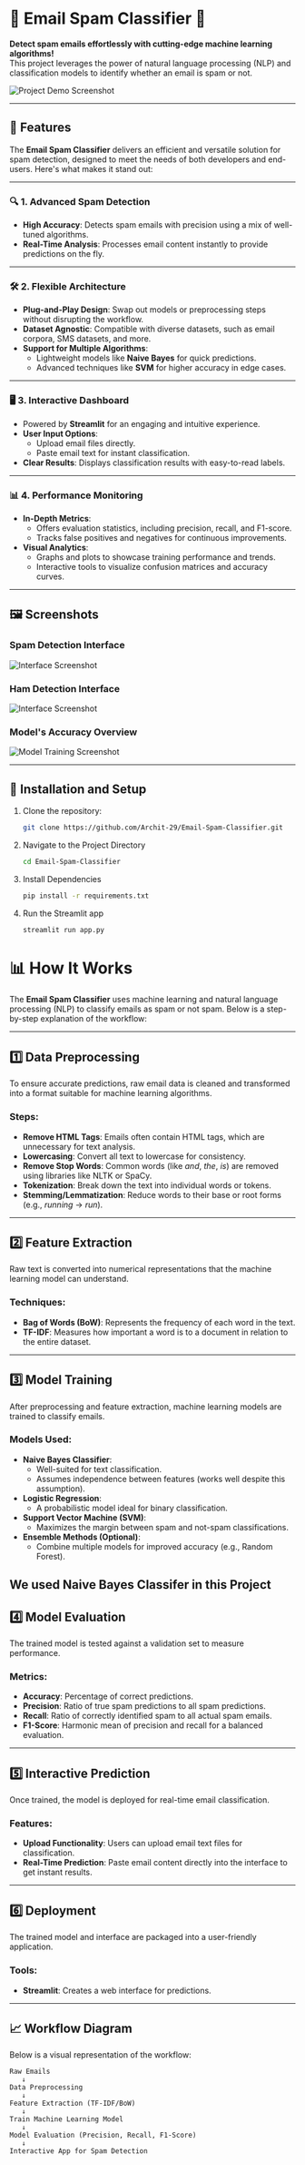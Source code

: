 # 📧 Email Spam Classifier 🚀

**Detect spam emails effortlessly with cutting-edge machine learning algorithms!**  
This project leverages the power of natural language processing (NLP) and classification models to identify whether an email is spam or not.  

![Project Demo Screenshot](photos/layout.png)

---
## 🌟 Features

The **Email Spam Classifier** delivers an efficient and versatile solution for spam detection, designed to meet the needs of both developers and end-users. Here's what makes it stand out:

---

### 🔍 1. Advanced Spam Detection
- **High Accuracy**: Detects spam emails with precision using a mix of well-tuned algorithms.
- **Real-Time Analysis**: Processes email content instantly to provide predictions on the fly.
---

### 🛠️ 2. Flexible Architecture
- **Plug-and-Play Design**: Swap out models or preprocessing steps without disrupting the workflow.
- **Dataset Agnostic**: Compatible with diverse datasets, such as email corpora, SMS datasets, and more.
- **Support for Multiple Algorithms**:
  - Lightweight models like **Naive Bayes** for quick predictions.
  - Advanced techniques like **SVM** for higher accuracy in edge cases.

---

### 🖥️ 3. Interactive Dashboard
- Powered by **Streamlit** for an engaging and intuitive experience.
- **User Input Options**:
  - Upload email files directly.
  - Paste email text for instant classification.
- **Clear Results**: Displays classification results with easy-to-read labels.

---

### 📊 4. Performance Monitoring
- **In-Depth Metrics**:
  - Offers evaluation statistics, including precision, recall, and F1-score.
  - Tracks false positives and negatives for continuous improvements.
- **Visual Analytics**:
  - Graphs and plots to showcase training performance and trends.
  - Interactive tools to visualize confusion matrices and accuracy curves.
---
## 🖼️ Screenshots

### Spam Detection Interface
![Interface Screenshot](photos/spam.png)

### Ham Detection Interface
![Interface Screenshot](photos/not_spam.png)

### Model's Accuracy Overview
![Model Training Screenshot](photos/model_training.png)

---

## 🚀 Installation and Setup

1. Clone the repository:
   ```bash
   git clone https://github.com/Archit-29/Email-Spam-Classifier.git
2. Navigate to the Project Directory
   ```bash
   cd Email-Spam-Classifier
3. Install Dependencies
   ```bash
   pip install -r requirements.txt
4. Run the Streamlit app
   ```bash
   streamlit run app.py

# 📊 How It Works

The **Email Spam Classifier** uses machine learning and natural language processing (NLP) to classify emails as spam or not spam. Below is a step-by-step explanation of the workflow:

---

## 1️⃣ Data Preprocessing
To ensure accurate predictions, raw email data is cleaned and transformed into a format suitable for machine learning algorithms.

### Steps:
- **Remove HTML Tags**: Emails often contain HTML tags, which are unnecessary for text analysis.
- **Lowercasing**: Convert all text to lowercase for consistency.
- **Remove Stop Words**: Common words (like *and*, *the*, *is*) are removed using libraries like NLTK or SpaCy.
- **Tokenization**: Break down the text into individual words or tokens.
- **Stemming/Lemmatization**: Reduce words to their base or root forms (e.g., *running* → *run*).

---

## 2️⃣ Feature Extraction
Raw text is converted into numerical representations that the machine learning model can understand.

### Techniques:
- **Bag of Words (BoW)**: Represents the frequency of each word in the text.
- **TF-IDF**: Measures how important a word is to a document in relation to the entire dataset.
---

## 3️⃣ Model Training
After preprocessing and feature extraction, machine learning models are trained to classify emails.

### Models Used:
- **Naive Bayes Classifier**:
  - Well-suited for text classification.
  - Assumes independence between features (works well despite this assumption).
- **Logistic Regression**:
  - A probabilistic model ideal for binary classification.
- **Support Vector Machine (SVM)**:
  - Maximizes the margin between spam and not-spam classifications.
- **Ensemble Methods (Optional)**:
  - Combine multiple models for improved accuracy (e.g., Random Forest).

**We used Naive Bayes Classifer in this Project**
---

## 4️⃣ Model Evaluation
The trained model is tested against a validation set to measure performance.

### Metrics:
- **Accuracy**: Percentage of correct predictions.
- **Precision**: Ratio of true spam predictions to all spam predictions.
- **Recall**: Ratio of correctly identified spam to all actual spam emails.
- **F1-Score**: Harmonic mean of precision and recall for a balanced evaluation.

---

## 5️⃣ Interactive Prediction
Once trained, the model is deployed for real-time email classification.

### Features:
- **Upload Functionality**: Users can upload email text files for classification.
- **Real-Time Prediction**: Paste email content directly into the interface to get instant results.
---

## 6️⃣ Deployment
The trained model and interface are packaged into a user-friendly application.

### Tools:
- **Streamlit**: Creates a web interface for predictions.
---

## 📈 Workflow Diagram
Below is a visual representation of the workflow:

```text
Raw Emails
   ↓
Data Preprocessing
   ↓
Feature Extraction (TF-IDF/BoW)
   ↓
Train Machine Learning Model
   ↓
Model Evaluation (Precision, Recall, F1-Score)
   ↓
Interactive App for Spam Detection

